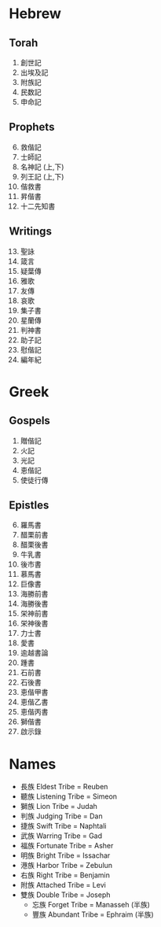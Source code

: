 # Hebrew
## Torah
1. 創世記
2. 出埃及記
3. 附族記
4. 民数記
5. 申命記
## Prophets
6. 救偕記
7. 士師記
8. 名神記 (上,下)
9. 列王記 (上,下)
10. 偕救書
11. 昇偕書
12. 十二先知書
## Writings
13. 聖詠
14. 箴言
15. 疑葉傳
16. 雅歌
17. 友傳
18. 哀歌
19. 集子書
20. 星蘭傳
21. 判神書
22. 助子記
23. 慰偕記
24. 編年紀
# Greek
## Gospels
1. 贈偕記
2. 火記
3. 光記
4. 恵偕記
5. 使徒行傳
## Epistles
6. 羅馬書
7. 醋栗前書
8. 醋栗後書
9. 牛乳書
10. 後市書
11. 慕馬書
12. 巨像書
13. 海勝前書
14. 海勝後書 
15. 栄神前書 
16. 栄神後書
17. 力士書
18. 愛書
19. 逾越書論
20. 踵書
21. 石前書
22. 石後書
23. 恵偕甲書
24. 恵偕乙書
25. 恵偕丙書
26. 獅偕書
27. 啟示錄
# Names
- 長族 Eldest Tribe = Reuben
- 聽族 Listening Tribe = Simeon
- 獅族 Lion Tribe = Judah
- 判族 Judging Tribe = Dan
- 捷族 Swift Tribe = Naphtali
- 武族 Warring Tribe = Gad
- 福族 Fortunate Tribe = Asher
- 明族 Bright Tribe = Issachar
- 港族 Harbor Tribe = Zebulun
- 右族 Right Tribe = Benjamin
- 附族 Attached Tribe = Levi
- 雙族 Double Tribe = Joseph
	- 忘族 Forget Tribe = Manasseh (半族)
	- 豐族 Abundant Tribe = Ephraim (半族)